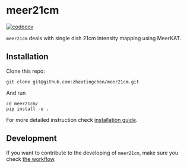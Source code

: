 # **meer21cm**
[![codecov](https://codecov.io/gh/zhaotingchen/meer21cm/graph/badge.svg?token=BEE45774LQ)](https://codecov.io/gh/zhaotingchen/meer21cm)

`meer21cm` deals with single dish 21cm intensity mapping using MeerKAT.

## Installation
Clone this repo:
```
git clone git@github.com:zhaotingchen/meer21cm.git
```

And run
```
cd meer21cm/
pip install -e .
```

For more detailed instruction check [installation guide](INSTALLATION.md).

## Development
If you want to contribute to the developing of `meer21cm`, make sure you check [the workflow](DEVELOPING.md).
